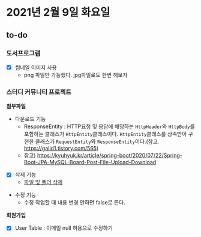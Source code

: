 # 2021년 2월 9일 화요일

## to-do

### 도서프로그램

- [x] 썸네일 이미지 사용
  - png 파일만 가능했다. jpg파일로도 한번 해보자

### 스터디 커뮤니티 프로젝트

**첨부파일**

- [ ](세모) 다운로드 기능
  - ResponseEntity : HTTP요청 및 응답에 해당하는 `HttpHeader`와 `HttpBody`를 포함하는 클래스가 `HttpEntity`클래스이다. `HttpEntity`클래스를 상속받아 구현한 클래스가 `RequestEntity`와 `ResponseEntity`이다.(참고. <https://galid1.tistory.com/565>)
  - 참고) <https://kyuhyuk.kr/article/spring-boot/2020/07/22/Spring-Boot-JPA-MySQL-Board-Post-File-Upload-Download>
- [x] 삭제 기능
  - [파일 및 폴더 삭제](https://kimmy100b.github.io/java/2021/02/09/spring-boot-file/#)
- [ ](세모) 수정 기능
  - 수정 작업할 때 내용 변경 안하면 false로 뜬다.

**회원가입**

- [x] User Table : 이메일 null 허용으로 수정하기

